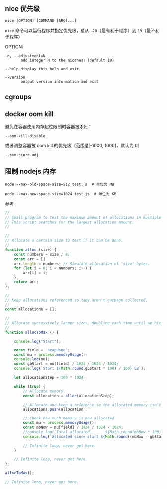 ## nice 优先级

    nice [OPTION] [COMMAND [ARG]...]

`nice` 命令可以运行程序并指定优先级，值从 `-20`（最有利于程序）到 `19`（最不利于程序）

OPTION:

    -n, --adjustment=N
           add integer N to the niceness (default 10)

    --help display this help and exit

    --version
           output version information and exit

## cgroups

## docker oom kill

避免在容器使用内存超过限制时容器被杀死：

    --oom-kill-disable

或者调整容器被 oom kill 的优先级（范围是[-1000, 1000]，默认为 0）

    --oom-score-adj

## 限制 nodejs 内存

    node --max-old-space-size=512 test.js  # 单位为 MB

    node --max-new-space-size=1024 test.js  # 单位为 KB

[参考](https://medium.com/@ashleydavis75/node-js-memory-limitations-30d3fe2664c0)

``` javascript
//
// Small program to test the maximum amount of allocations in multiple blocks.
// This script searches for the largest allocation amount.
//

//
// Allocate a certain size to test if it can be done.
//
function alloc (size) {
    const numbers = size / 8;
    const arr = []
    arr.length = numbers; // Simulate allocation of 'size' bytes.
    for (let i = 0; i < numbers; i++) {
        arr[i] = i;
    }
    return arr;
};

//
// Keep allocations referenced so they aren't garbage collected.
//
const allocations = [];

//
// Allocate successively larger sizes, doubling each time until we hit the limit.
//
function allocToMax () {

    console.log("Start");

    const field = 'heapUsed';
    const mu = process.memoryUsage();
    console.log(mu);
    const gbStart = mu[field] / 1024 / 1024 / 1024;
    console.log(`Start ${Math.round(gbStart * 100) / 100} GB`);

    let allocationStep = 100 * 1024;

    while (true) {
        // Allocate memory.
        const allocation = alloc(allocationStep);

        // Allocate and keep a reference so the allocated memory isn't garbage collected.
        allocations.push(allocation);

        // Check how much memory is now allocated.
        const mu = process.memoryUsage();
        const mbNow = mu[field] / 1024 / 1024 / 1024;
        //console.log(`Total allocated       ${Math.round(mbNow * 100) / 100} GB`);
        console.log(`Allocated since start ${Math.round((mbNow - gbStart) * 100) / 100} GB`);

        // Infinite loop, never get here.
    }

    // Infinite loop, never get here.
};

allocToMax();

// Infinite loop, never get here.
```
